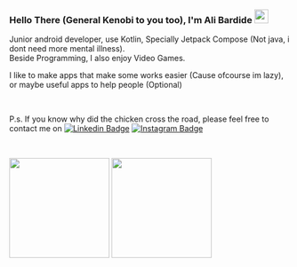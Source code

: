 ### Hello There (General Kenobi to you too), I'm Ali Bardide <img src="https://media.giphy.com/media/hvRJCLFzcasrR4ia7z/giphy.gif" width="25px">

Junior android developer, use Kotlin, Specially Jetpack Compose (Not java, i dont need more mental illness).</br>
Beside Programming, I also enjoy Video Games.

I like to make apps that make some works easier (Cause ofcourse im lazy),</br>
or maybe useful apps to help people (Optional)

</br>

P.s. If you know why did the chicken cross the road, please feel free to contact me on 
[![Linkedin Badge](https://img.shields.io/badge/-LinkedIn-0e76a8?style=flat-square&logo=Linkedin&logoColor=white)](https://linkedin.com/in/alibardide5124)
[![Instagram Badge](https://img.shields.io/badge/-Instagram-e4405f?style=flat-square&logo=Instagram&logoColor=white)](https://instagram.com/alibardide.5124/)

</br>

<p>
  <img height="180em" src="https://github-readme-stats.vercel.app/api?username=alibardide5124&show_icons=true&hide_border=true&&count_private=true&include_all_commits=true&theme=radical" />
  <img height="180em" src="https://github-readme-stats.vercel.app/api/top-langs/?username=alibardide5124&exclude_repo=KNN-Image-Classification&show_icons=true&hide_border=true&layout=compact&langs_count=8&theme=radical"/>
</p>
